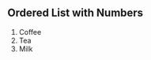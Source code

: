 <h2>Ordered List with Numbers</h2>
<ol type="1">
      <li>Coffee</li>
      <li>Tea</li>
      <li>Milk</li>
</ol>
